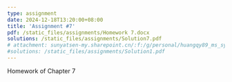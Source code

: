 ```yaml
---
type: assignment
date: 2024-12-18T13:20:00+08:00
title: 'Assignment #7'
pdf: /static_files/assignments/Homework 7.docx
solutions: /static_files/assignments/Solution7.pdf
# attachment: sunyatsen-my.sharepoint.cn/:f:/g/personal/huangqy89_ms_sysu_edu_cn/En6Hv-MsAVBAryv6Gc__N3kBPoV_gh0fH4_g4vEhm6Qj4Q?e=IsSSZE
#solutions: /static_files/assignments/Solution1.pdf
---
```

Homework of Chapter 7
